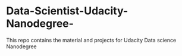 # Data-Scientist-Udacity-Nanodegree-
This repo contains the material and projects for Udacity Data science Nanodegree
